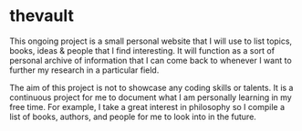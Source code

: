 # thevault
This ongoing project is a small personal website that I will use to list topics, books, ideas & people
that I find interesting. It will function as a sort of personal archive of information that 
I can come back to whenever I want to further my research in a particular field. 

The aim of this project is not to showcase any coding skills or talents. It is a continuous project
for me to document what I am personally learning in my free time. For example, I take a great
interest in philosophy so I compile a list of books, authors, and people for me to look into in the 
future.
